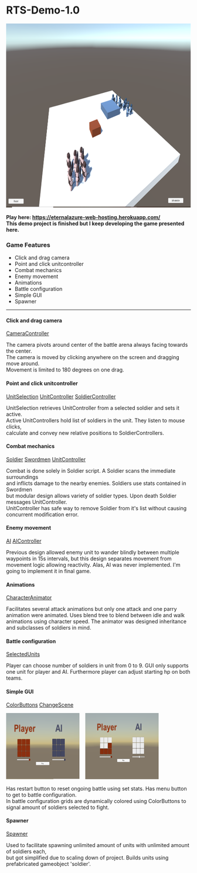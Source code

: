 # RTS-Demo-1.0
<img src="https://github.com/EternalAzure/RTS-Demo-1.0/blob/main/RTS%20kuva.png" width="961" height="502" />

**Play here: https://eternalazure-web-hosting.herokuapp.com/<br/>
This demo project is finished but I keep developing the game presented here.**

### Game Features ###
  * Click and drag camera
  * Point and click unitcontroller
  * Combat mechanics
  * Enemy movement
  * Animations
  * Battle configuration
  * Simple GUI
  * Spawner
  
----
#### Click and drag camera ####

   [CameraController](Scripts/CameraController.cs)
 
  <p>
    The camera pivots around center of the battle arena always facing towards the center. </br>
    The camera is moved by clicking anywhere on the screen and dragging move around. </br>
    Movement is limited to 180 degrees on one drag.
  </p> 

#### Point and click unitcontroller ####

  [UnitSelection](Scripts/UnitSelection.cs)
  [UnitController](Scripts/UnitController.cs)
  [SoldierController](Scripts/SoldierController.cs)
  
  <p>
   UnitSelection retrieves UnitController from a selected soldier and sets it active. </br>
   Active UnitControllers hold list of soldiers in the unit. They listen to mouse clicks, </br>
   calculate and convey new relative positions to SoldierControllers.
  </p>

#### Combat mechanics ####

 [Soldier](Scripts/Soldier.cs)
 [Swordmen](Scripts/Swordmen.cs)
 [UnitController](Scripts/UnitController.cs)
 
  <p>
    Combat is done solely in Soldier script. A Soldier scans the immediate surroundings </br>
    and inflicts damage to the nearby enemies. Soldiers use stats contained in Swordmen </br>
    but modular design allows variety of soldier types. Upon death Soldier messages UnitController. </br>
    UnitController has safe way to remove Soldier from it's list without causing concurrent modification error.
  </p> 

#### Enemy movement ####

  [AI](Scripts/AI.cs)
  [AIController](Scripts/AIController.cs)
 
  <p>
    Previous design allowed enemy unit to wander blindly between multiple waypoints in 15s intervals, 
   but this design separates movement from movement logic allowing reactivity. 
   Alas, AI was never implemented. I'm going to implement it in final game.
  </p> 

#### Animations ####

[CharacterAnimator](Scripts/CharacterAnimator.cs)
  
  <p>
    Facilitates several attack animations but only one attack and one parry animation were animated. 
    Uses blend tree to blend between idle and walk animations using character speed. 
    The animator was designed inheritance and subclasses of soldiers in mind.
  </p> 

#### Battle configuration ####

[SelectedUnits](Scripts/SelectedUnits.cs)

  <p>
    Player can choose number of soldiers in unit from 0 to 9. GUI only supports one unit 
    for player and AI. Furthermore player can adjust starting hp on both teams.
  </p> 
  
#### Simple GUI ####

  [ColorButtons](Scripts/ColorButtons.cs)
  [ChangeScene](Scripts/ChangeScene.cs)
  
  <img src="https://github.com/EternalAzure/RTS-Demo-1.0/blob/main/RTS%20GUI%20kuva%2001.png" width="200" height="180" /> &nbsp;&nbsp;
  <img src="https://github.com/EternalAzure/RTS-Demo-1.0/blob/main/RTS%20GUI%20kuva%2002.png" width="200" height="180" />
  <p>
    Has restart button to reset ongoing battle using set stats. Has menu button to get to battle configuration. </br>
    In battle configuration grids are dynamically colored using ColorButtons to signal amount of soldiers selected to fight.
  </p> 

#### Spawner ####

  [Spawner](Scripts/Spawner.cs)
  <p>
    Used to facilitate spawning unlimited amount of units with unlimited amount of soldiers each, </br>
    but got simplified due to scaling down of project. Builds units using prefabricated gameobject 'soldier'.
  </p> 
